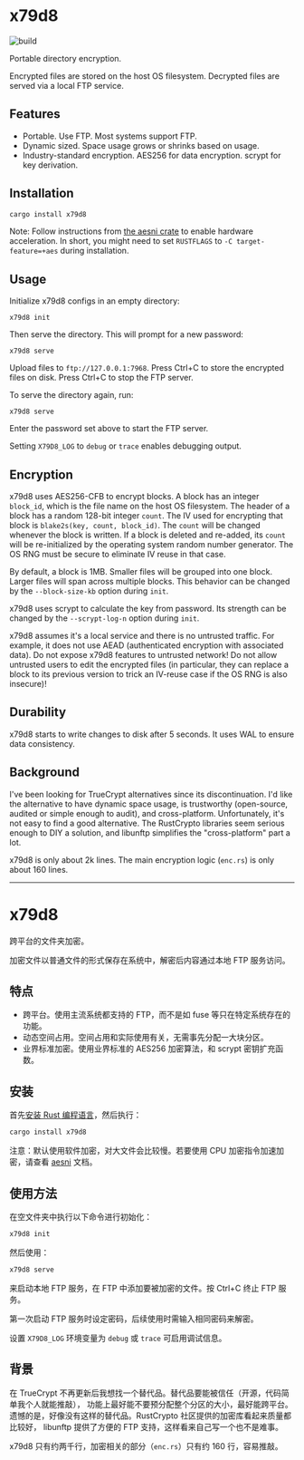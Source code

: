 # x79d8

![build](https://github.com/quark-zju/x79d8/workflows/build/badge.svg)

Portable directory encryption.

Encrypted files are stored on the host OS filesystem. Decrypted files are
served via a local FTP service.

## Features

- Portable. Use FTP. Most systems support FTP.
- Dynamic sized. Space usage grows or shrinks based on usage.
- Industry-standard encryption. AES256 for data encryption. scrypt for key derivation.

## Installation

```sh
cargo install x79d8
```

Note: Follow instructions from [the aesni crate](https://docs.rs/aesni) to
enable hardware acceleration. In short, you might need to set `RUSTFLAGS`
to `-C target-feature=+aes` during installation.

## Usage

Initialize x79d8 configs in an empty directory:

```
x79d8 init
```

Then serve the directory. This will prompt for a new password:

```
x79d8 serve
```

Upload files to `ftp://127.0.0.1:7968`. Press Ctrl+C to store the encrypted
files on disk. Press Ctrl+C to stop the FTP server.

To serve the directory again, run:

```
x79d8 serve
```

Enter the password set above to start the FTP server.

Setting `X79D8_LOG` to `debug` or `trace` enables debugging output.

## Encryption

x79d8 uses AES256-CFB to encrypt blocks. A block has an integer `block_id`,
which is the file name on the host OS filesystem. The header of a block has a
random 128-bit integer `count`. The IV used for encrypting that block is
`blake2s(key, count, block_id)`. The `count` will be changed whenever the
block is written. If a block is deleted and re-added, its `count` will be
re-initialized by the operating system random number generator. The OS RNG
must be secure to eliminate IV reuse in that case.

By default, a block is 1MB. Smaller files will be grouped into one block.
Larger files will span across multiple blocks. This behavior can be changed
by the `--block-size-kb` option during `init`.

x79d8 uses scrypt to calculate the key from password. Its strength can be
changed by the `--scrypt-log-n` option during `init`.

x79d8 assumes it's a local service and there is no untrusted traffic. For
example, it does not use AEAD (authenticated encryption with associated data).
Do not expose x79d8 features to untrusted network! Do not allow untrusted
users to edit the encrypted files (in particular, they can replace a block
to its previous version to trick an IV-reuse case if the OS RNG is also
insecure)!

## Durability

x79d8 starts to write changes to disk after 5 seconds. It uses WAL to ensure
data consistency.

## Background

I've been looking for TrueCrypt alternatives since its discontinuation. I'd
like the alternative to have dynamic space usage, is trustworthy (open-source,
audited or simple enough to audit), and cross-platform. Unfortunately, it's
not easy to find a good alternative. The RustCrypto libraries seem serious
enough to DIY a solution, and libunftp simplifies the "cross-platform" part
a lot.

x79d8 is only about 2k lines. The main encryption logic (`enc.rs`) is only
about 160 lines.

----

# x79d8

跨平台的文件夹加密。

加密文件以普通文件的形式保存在系统中，解密后内容通过本地 FTP 服务访问。

## 特点

- 跨平台。使用主流系统都支持的 FTP，而不是如 fuse 等只在特定系统存在的功能。
- 动态空间占用。空间占用和实际使用有关，无需事先分配一大块分区。
- 业界标准加密。使用业界标准的 AES256 加密算法，和 scrypt 密钥扩充函数。

## 安装

首先[安装 Rust 编程语言](https://www.rust-lang.org/zh-CN/tools/install)，然后执行：

```sh
cargo install x79d8
```

注意：默认使用软件加密，对大文件会比较慢。若要使用 CPU 加密指令加速加密，请查看 [aesni](https://docs.rs/aesni) 文档。

## 使用方法

在空文件夹中执行以下命令进行初始化：

```sh
x79d8 init
```

然后使用：

```sh
x79d8 serve
```

来启动本地 FTP 服务，在 FTP 中添加要被加密的文件。按 Ctrl+C 终止 FTP 服务。

第一次启动 FTP 服务时设定密码，后续使用时需输入相同密码来解密。

设置 `X79D8_LOG` 环境变量为 `debug` 或 `trace` 可启用调试信息。

## 背景

在 TrueCrypt 不再更新后我想找一个替代品。替代品要能被信任（开源，代码简单我个人就能推敲），
功能上最好能不要预分配整个分区的大小，最好能跨平台。
遗憾的是，好像没有这样的替代品。RustCrypto 社区提供的加密库看起来质量都比较好，
libunftp 提供了方便的 FTP 支持，这样看来自己写一个也不是难事。

x79d8 只有约两千行，加密相关的部分（`enc.rs`）只有约 160 行，容易推敲。
